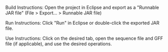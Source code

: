 Build Instructions:
Open the project in Eclipse and export as a "Runnable JAR file" (File > Export... > Runnable JAR file)

Run Instructions:
Click "Run" in Eclipse or double-click the exported JAR file.

Use Instructions:
Click on the desired tab, open the sequence file and GFF file (if applicable), and use the desired operations.
